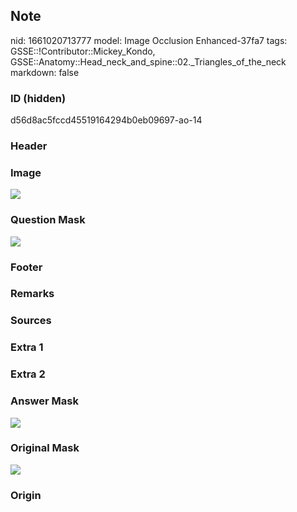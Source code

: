 ## Note
nid: 1661020713777
model: Image Occlusion Enhanced-37fa7
tags: GSSE::!Contributor::Mickey_Kondo, GSSE::Anatomy::Head_neck_and_spine::02._Triangles_of_the_neck
markdown: false

### ID (hidden)
d56d8ac5fccd45519164294b0eb09697-ao-14

### Header


### Image
<img src="tmpgnlm36g3.png">

### Question Mask
<img src="d56d8ac5fccd45519164294b0eb09697-ao-14-Q.svg">

### Footer


### Remarks


### Sources


### Extra 1


### Extra 2


### Answer Mask
<img src="d56d8ac5fccd45519164294b0eb09697-ao-14-A.svg">

### Original Mask
<img src="d56d8ac5fccd45519164294b0eb09697-ao-O.svg">

### Origin

